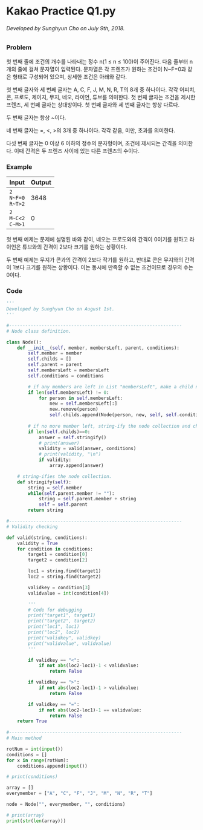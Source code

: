 # Kakao Practice Q1.py

###### Developed by Sunghyun Cho on July 9th, 2018.

### Problem


첫 번째 줄에 조건의 개수를 나타내는 정수 n(1 ≤ n ≤ 100)이 주어진다. 다음 줄부터 n개의 줄에 걸쳐 문자열이 입력된다.
문자열은 각 프렌즈가 원하는 조건이 N~F=0과 같은 형태로 구성되어 있으며, 상세한 조건은 아래와 같다.

첫 번째 글자와 세 번째 글자는 A, C, F, J, M, N, R, T의 8개 중 하나이다.
각각 어피치, 콘, 프로도, 제이지, 무지, 네오, 라이언, 튜브를 의미한다.
첫 번째 글자는 조건을 제시한 프렌즈, 세 번째 글자는 상대방이다. 첫 번째 글자와 세 번째 글자는 항상 다르다.

두 번째 글자는 항상 ~이다.

네 번째 글자는 =, <, >의 3개 중 하나이다. 각각 같음, 미만, 초과를 의미한다.

다섯 번째 글자는 0 이상 6 이하의 정수의 문자형이며, 조건에 제시되는 간격을 의미한다.
이때 간격은 두 프렌즈 사이에 있는 다른 프렌즈의 수이다.

### Example


|Input|Output|
|---|---|
|```2```<br>```N~F=0```<br>```R~T>2```|3648|
|```2```<br>```M~C<2```<br>```C~M>1```|0|

첫 번째 예제는 문제에 설명된 바와 같이, 네오는 프로도와의 간격이 0이기를 원하고 라이언은 튜브와의 간격이 2보다 크기를 원하는 상황이다.

두 번째 예제는 무지가 콘과의 간격이 2보다 작기를 원하고, 반대로 콘은 무지와의 간격이 1보다 크기를 원하는 상황이다. 이는 동시에 만족할 수 없는 조건이므로 경우의 수는 0이다.

### Code

```python
'''
Developed by Sunghyun Cho on August 1st.
'''

#----------------------------------------------------------------
# Node class definition.

class Node():
    def __init__(self, member, membersLeft, parent, conditions):
        self.member = member
        self.childs = []
        self.parent = parent
        self.membersLeft = membersLeft
        self.conditions = conditions

        # if any members are left in List "membersLeft", make a child node. 
        if len(self.membersLeft) != 0:
            for person in self.membersLeft:
                new = self.membersLeft[:]
                new.remove(person)
                self.childs.append(Node(person, new, self, self.conditions))
 
        # if no more member left, string-ify the node collection and check validity.
        if len(self.childs)==0:
            answer = self.stringify()
            # print(answer)
            validity = valid(answer, conditions)
            # print(validity, "\n")
            if validity:
                array.append(answer)

    # string-ifies the node collection.
    def stringify(self):
        string = self.member
        while(self.parent.member != ""):
            string = self.parent.member + string
            self = self.parent
        return string

#----------------------------------------------------------------
# Validity checking

def valid(string, conditions):
    validity = True
    for condition in conditions:
        target1 = condition[0]
        target2 = condition[2]

        loc1 = string.find(target1)
        loc2 = string.find(target2)

        validkey = condition[3]
        validvalue = int(condition[4])

        '''
        # Code for debugging
        print("target1", target1)
        print("target2", target2)
        print("loc1", loc1)
        print("loc2", loc2)
        print("validkey", validkey)
        print("validvalue", validvalue)
        '''

        if validkey == "<":
            if not abs(loc2-loc1)-1 < validvalue:
                return False

        if validkey == ">":
            if not abs(loc2-loc1)-1 > validvalue:
                return False

        if validkey == "=":
            if not abs(loc2-loc1)-1 == validvalue:
                return False
    return True
    
#----------------------------------------------------------------
# Main method

rotNum = int(input())
conditions = []
for x in range(rotNum):
    conditions.append(input())

# print(conditions)

array = []
everymember = ["A", "C", "F", "J", "M", "N", "R", "T"]

node = Node("", everymember, "", conditions)

# print(array)
print(str(len(array)))
```
